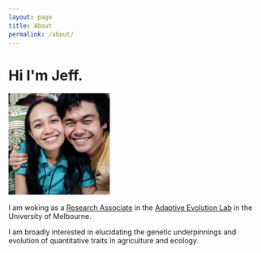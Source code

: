 ```yaml
---
layout: page
title: About
permalink: /about/
---
```


# Hi I'm Jeff.

<img src="/img/about_me.jpg" alt="drawing" width="200"/>


I am woking as a [Research Associate](https://findanexpert.unimelb.edu.au/profile/830506-jefferson-paril) in the [Adaptive Evolution Lab](https://adaptive-evolution.biosciences.unimelb.edu.au/) in the University of Melbourne.

I am broadly interested in elucidating the genetic underpinnings and evolution of quantitative traits in agriculture and ecology.
